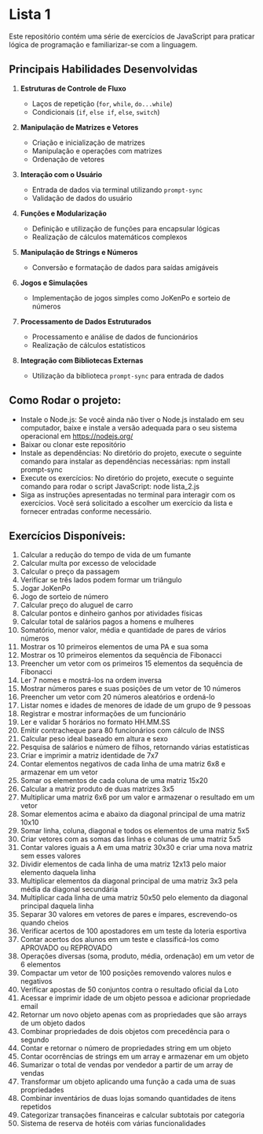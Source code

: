 # Lista 1

Este repositório contém uma série de exercícios de JavaScript para praticar lógica de programação e familiarizar-se com a linguagem.

## Principais Habilidades Desenvolvidas

1. **Estruturas de Controle de Fluxo**
   - Laços de repetição (`for`, `while`, `do...while`)
   - Condicionais (`if`, `else if`, `else`, `switch`)

2. **Manipulação de Matrizes e Vetores**
   - Criação e inicialização de matrizes
   - Manipulação e operações com matrizes
   - Ordenação de vetores

3. **Interação com o Usuário**
   - Entrada de dados via terminal utilizando `prompt-sync`
   - Validação de dados do usuário

4. **Funções e Modularização**
   - Definição e utilização de funções para encapsular lógicas
   - Realização de cálculos matemáticos complexos

5. **Manipulação de Strings e Números**
   - Conversão e formatação de dados para saídas amigáveis

6. **Jogos e Simulações**
   - Implementação de jogos simples como JoKenPo e sorteio de números

7. **Processamento de Dados Estruturados**
   - Processamento e análise de dados de funcionários
   - Realização de cálculos estatísticos

8. **Integração com Bibliotecas Externas**
   - Utilização da biblioteca `prompt-sync` para entrada de dados
   
## Como Rodar o projeto:
* Instale o Node.js: Se você ainda não tiver o Node.js instalado em seu computador, baixe e instale a versão adequada para o seu sistema operacional em https://nodejs.org/
* Baixar ou clonar este repositório
* Instale as dependências: No diretório do projeto, execute o seguinte comando para instalar as dependências necessárias:
npm install prompt-sync
* Execute os exercícios: No diretório do projeto, execute o seguinte comando para rodar o script JavaScript:
node lista_2.js
* Siga as instruções apresentadas no terminal para interagir com os exercícios. Você será solicitado a escolher um exercício da lista e fornecer entradas conforme necessário.
## Exercícios Disponíveis:

1. Calcular a redução do tempo de vida de um fumante
2. Calcular multa por excesso de velocidade
3. Calcular o preço da passagem
4. Verificar se três lados podem formar um triângulo
5. Jogar JoKenPo
6. Jogo de sorteio de número
7. Calcular preço do aluguel de carro
8. Calcular pontos e dinheiro ganhos por atividades físicas
9. Calcular total de salários pagos a homens e mulheres
10. Somatório, menor valor, média e quantidade de pares de vários números
11. Mostrar os 10 primeiros elementos de uma PA e sua soma
12. Mostrar os 10 primeiros elementos da sequência de Fibonacci
13. Preencher um vetor com os primeiros 15 elementos da sequência de Fibonacci
14. Ler 7 nomes e mostrá-los na ordem inversa
15. Mostrar números pares e suas posições de um vetor de 10 números
16. Preencher um vetor com 20 números aleatórios e ordená-lo
17. Listar nomes e idades de menores de idade de um grupo de 9 pessoas
18. Registrar e mostrar informações de um funcionário
19. Ler e validar 5 horários no formato HH.MM.SS
20. Emitir contracheque para 80 funcionários com cálculo de INSS
21. Calcular peso ideal baseado em altura e sexo
22. Pesquisa de salários e número de filhos, retornando várias estatísticas
23. Criar e imprimir a matriz identidade de 7x7
24. Contar elementos negativos de cada linha de uma matriz 6x8 e armazenar em um vetor
25. Somar os elementos de cada coluna de uma matriz 15x20
26. Calcular a matriz produto de duas matrizes 3x5
27. Multiplicar uma matriz 6x6 por um valor e armazenar o resultado em um vetor
28. Somar elementos acima e abaixo da diagonal principal de uma matriz 10x10
29. Somar linha, coluna, diagonal e todos os elementos de uma matriz 5x5
30. Criar vetores com as somas das linhas e colunas de uma matriz 5x5
31. Contar valores iguais a A em uma matriz 30x30 e criar uma nova matriz sem esses valores
32. Dividir elementos de cada linha de uma matriz 12x13 pelo maior elemento daquela linha
33. Multiplicar elementos da diagonal principal de uma matriz 3x3 pela média da diagonal secundária
34. Multiplicar cada linha de uma matriz 50x50 pelo elemento da diagonal principal daquela linha
35. Separar 30 valores em vetores de pares e ímpares, escrevendo-os quando cheios
36. Verificar acertos de 100 apostadores em um teste da loteria esportiva
37. Contar acertos dos alunos em um teste e classificá-los como APROVADO ou REPROVADO
38. Operações diversas (soma, produto, média, ordenação) em um vetor de 6 elementos
39. Compactar um vetor de 100 posições removendo valores nulos e negativos
40. Verificar apostas de 50 conjuntos contra o resultado oficial da Loto
41. Acessar e imprimir idade de um objeto pessoa e adicionar propriedade email
42. Retornar um novo objeto apenas com as propriedades que são arrays de um objeto dados
43. Combinar propriedades de dois objetos com precedência para o segundo
44. Contar e retornar o número de propriedades string em um objeto
45. Contar ocorrências de strings em um array e armazenar em um objeto
46. Sumarizar o total de vendas por vendedor a partir de um array de vendas
47. Transformar um objeto aplicando uma função a cada uma de suas propriedades
48. Combinar inventários de duas lojas somando quantidades de itens repetidos
49. Categorizar transações financeiras e calcular subtotais por categoria
50. Sistema de reserva de hotéis com várias funcionalidades
